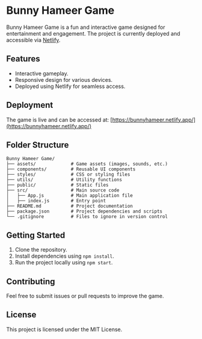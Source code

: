 # Bunny Hameer Game

Bunny Hameer Game is a fun and interactive game designed for entertainment and engagement. The project is currently deployed and accessible via [Netlify](https://bunnyhameer.netlify.app/).

## Features
- Interactive gameplay.
- Responsive design for various devices.
- Deployed using Netlify for seamless access.

## Deployment
The game is live and can be accessed at: [https://bunnyhameer.netlify.app/](https://bunnyhameer.netlify.app/)

## Folder Structure
```
Bunny Hameer Game/
├── assets/             # Game assets (images, sounds, etc.)
├── components/         # Reusable UI components
├── styles/             # CSS or styling files
├── utils/              # Utility functions
├── public/             # Static files
├── src/                # Main source code
│   ├── App.js          # Main application file
│   ├── index.js        # Entry point
├── README.md           # Project documentation
├── package.json        # Project dependencies and scripts
└── .gitignore          # Files to ignore in version control
```

## Getting Started
1. Clone the repository.
2. Install dependencies using `npm install`.
3. Run the project locally using `npm start`.

## Contributing
Feel free to submit issues or pull requests to improve the game.

## License
This project is licensed under the MIT License.